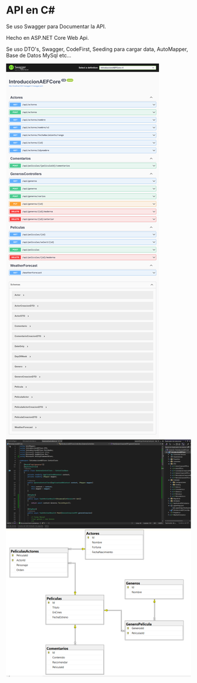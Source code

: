 # API en C# 

Se uso Swagger para Documentar la API.

Hecho en ASP.NET Core Web Api. 

Se uso DTO's, Swagger, CodeFirst, Seeding para cargar data, AutoMapper, Base de Datos MySql etc...

<img src="./img/04.PNG">
<img src="./img/02.PNG">
<img src="./img/03.PNG">

